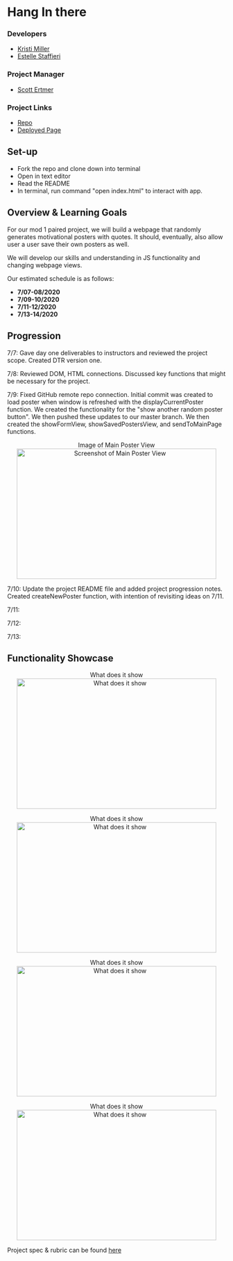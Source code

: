 # Hang In there

### Developers
- [Kristi Miller](https://github.com/Kristiannmiller)
- [Estelle Staffieri](https://github.com/Estaffieri)
### Project Manager
- [Scott Ertmer](https://github.com/sertmer)
### Project Links
- [Repo](https://github.com/Kristiannmiller/hang-in-there-boilerplate)
- [Deployed Page](https://kristiannmiller.github.io/hang-in-there-boilerplate/)

## Set-up
- Fork the repo and clone down into terminal
- Open in text editor
- Read the README
- In terminal, run command "open index.html" to interact with app.

## Overview & Learning Goals
For our mod 1 paired project, we will build a webpage that randomly generates motivational posters with quotes. It should, eventually, also allow user a user save their own posters as well.

We will develop our skills and understanding in JS functionality and changing webpage views.

Our estimated schedule is as follows:

- **7/07-08/2020**
- **7/09-10/2020**
- **7/11-12/2020**
- **7/13-14/2020**

## Progression

7/7: Gave day one deliverables to instructors and reviewed the project scope. Created DTR version one.

7/8: Reviewed DOM, HTML connections. Discussed key functions that might be necessary for the project.

7/9: Fixed GitHub remote repo connection. Initial commit was created to load poster when window is refreshed with the displayCurrentPoster function. We created the functionality for the "show another random poster button". We then pushed these updates to our master branch. We then created the showFormView, showSavedPostersView, and sendToMainPage functions.

<p align="center">Image of Main Poster View </br>
  <img width="460" height="300" src="" alt="Screenshot of Main Poster View ">
</p>


7/10: Update the project README file and added project progression notes. Created createNewPoster function, with intention of revisiting ideas on 7/11.

7/11: 

7/12:

7/13:

## Functionality Showcase

<p align="center">What does it show</br>
  <img width="460" height="300" src="" alt="What does it show">
</p>

<p align="center"> What does it show</br>
  <img width="460" height="300" src="" alt="What does it show">
</p>

<p align="center">What does it show </br>
  <img width="460" height="300" src="" alt="What does it show">
</p>

<p align="center">What does it show</br>
  <img width="460" height="300" src="" alt="What does it show">
</p>

Project spec & rubric can be found [here](https://frontend.turing.io/projects/module-1/hang-in-there.html)
